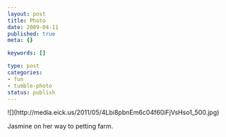 ```yaml
--- 
layout: post
title: Photo
date: 2009-04-11
published: true
meta: {}

keywords: []

type: post
categories: 
- fun
- tumble-photo
status: publish
---
```

<div class="figure">            ![](http://media.eick.us/2011/05/4Lbi8pbnEm6c04f60iFjVsHso1_500.jpg)        </div>

Jasmine on her way to petting farm.

